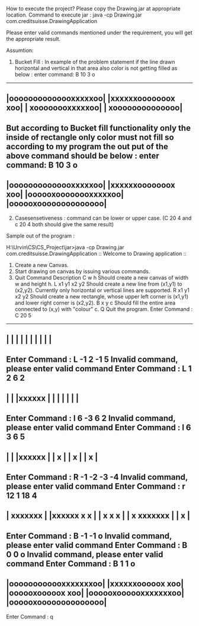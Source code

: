 How to execute the project?
Please copy the Drawing.jar at appropriate location.
Command to execute jar : java -cp Drawing.jar com.creditsuisse.DrawingApplication

Please enter valid commands mentioned under the requirement, you will get the appropriate result.

Assumtion: 

1. Bucket Fill : In example of the problem statement if the line drawn horizontal and vertical in that area also color is not getting filled as below :
enter command: B 10 3 o
----------------------
|oooooooooooooxxxxxoo|
|xxxxxxooooooox   xoo|
|     xoooooooxxxxxoo|
|     xoooooooooooooo|
----------------------
But according to Bucket fill functionality only the inside of rectangle only color must not fill so according to my program the out put of the above command should be below :
enter command: B 10 3 o
----------------------
|oooooooooooooxxxxxoo|
|xxxxxxooooooox   xoo|
|oooooxoooooooxxxxxoo|
|oooooxoooooooooooooo|
----------------------

2. Casesensetiveness : command can be lower or upper case. (C 20 4 and c 20 4 both should give the same result)

Sample out of the program :

H:\Urvin\CS\CS_Project\jar>java -cp Drawing.jar com.creditsuisse.DrawingApplication
:: Welcome to Drawing application ::
 1. Create a new Canvas.
 2. Start drawing on canvas by issuing various commands.
 3. Quit
Command          Description
 C w h           Should create a new canvas of width w and height h.
 L x1 y1 x2 y2   Should create a new line from (x1,y1) to (x2,y2). Currently only horizontal or vertical lines are supported.
 R x1 y1 x2 y2   Should create a new rectangle, whose upper left corner is (x1,y1) and lower right corner is (x2,y2).
 B x y c         Should fill the entire area connected to (x,y) with "colour" c.
 Q               Quit the program.
Enter Command : C 20 5
----------------------
|                    |
|                    |
|                    |
|                    |
|                    |
----------------------
Enter Command : L -1 2 -1 5
Invalid command, please enter valid command
Enter Command : L 1 2 6 2
----------------------
|                    |
|xxxxxx              |
|                    |
|                    |
|                    |
----------------------
Enter Command : l 6 -3 6 2
Invalid command, please enter valid command
Enter Command : l 6 3 6 5
----------------------
|                    |
|xxxxxx              |
|     x              |
|     x              |
|     x              |
----------------------
Enter Command : R -1 -2 -3 -4
Invalid command, please enter valid command
Enter Command : r 12 1 18 4
----------------------
|           xxxxxxx  |
|xxxxxx     x     x  |
|     x     x     x  |
|     x     xxxxxxx  |
|     x              |
----------------------
Enter Command : B -1 -1 o
Invalid command, please enter valid command
Enter Command : B 0 0 o
Invalid command, please enter valid command
Enter Command : B 1 1 o
----------------------
|oooooooooooxxxxxxxoo|
|xxxxxxooooox     xoo|
|oooooxooooox     xoo|
|oooooxoooooxxxxxxxoo|
|oooooxoooooooooooooo|
----------------------
Enter Command : q
